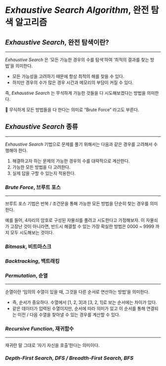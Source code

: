 # *Exhaustive Search Algorithm*, 완전 탐색 알고리즘

## *Exhaustive Search*, 완전 탐색이란?

---

*Exhaustive Search* 은 ‘모든 가능한 경우의 수를 탐색’하여 ‘최적의 결과를 찾는 방법’을 의미한다.

- 모든 가능성을 고려하기 때문에 항상 최적의 해를 찾을 수 있다.
- 하지만 경우의 수가 많은 경우 시간과 메모리의 부담이 커질 수 있다.

즉, *Exhaustive Search* 는 무식하게 가능한 것들을 다 시도해보겠다는 방법을 의미한다.

<aside>
📌 무식하게 모든 방법들을 다 한다는 의미로 “Brute Force” 라고도 부른다.

</aside>

## *Exhaustive Search* 종류

---

*Exhaustive Search* 기법으로 문제를 풀기 위해서는 다음과 같은 경우를 고려해서 수행해야 한다.

1. 해결하고자 하는 문제의 가능한 경우의 수를 대략적으로 계산한다.
2. 가능한 모든 방법을 다 고려한다.
3. 실제 답을 구할 수 있는지 적용한다.

### *Brute Force*, 브루트 포스

---

브루트 포스 기법은 반복 / 조건문을 통해 가능한 모든 방법을 단순히 찾는 경우를 의미한다.

예를 들어, 4자리의 암호로 구성된 자물쇠를 풀려고 시도한다고 가정해보자. 이 자물쇠가 고장난 것이 아니라면, 반드시 해결할 수 있는 가장 확실한 방법은 0000 ~ 9999 까지 모두 시도해보는 것이다.

### *Bitmask*, 비트마스크

### *Backtracking*, 백트래킹

### *Permutation*, 순열

---

순열이란 ‘임의의 수열이 있을 때, 그것을 다른 순서로 연산하는 방법’을 의미한다.

- 즉, 순서가 중요하다. 수열에서 [1, 2, 3]과 [3, 2, 1]로 보는 순서에는 차이가 있다.
- 같은 데이터가 입력된 수열이지만, 순서에 따라 의미가 있고 이 순서를 통해 연결되는 이전 / 다음 수열을 찾아낼 수 있는 경우를 계산할 수 있다.

### *Recursive Function*, 재귀함수

---

재귀란 말 그대로 ‘자기 자신을 호출’한다는 의미이다.

### *Depth-First Search, DFS / Breadth-First Search, BFS*